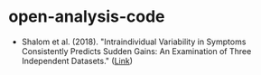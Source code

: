 # open-analysis-code

- Shalom et al. (2018). "Intraindividual Variability in Symptoms Consistently Predicts Sudden Gains: An Examination of Three Independent Datasets." ([Link](https://htmlpreview.github.io/?https://github.com/milanwiedemann/open-analysis-code/blob/master/Shalom2018/Shalom2018.html))